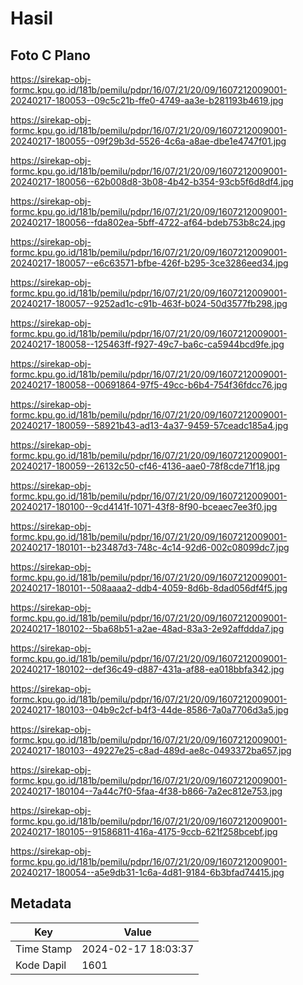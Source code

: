 # Hasil

## Foto C Plano

https://sirekap-obj-formc.kpu.go.id/181b/pemilu/pdpr/16/07/21/20/09/1607212009001-20240217-180053--09c5c21b-ffe0-4749-aa3e-b281193b4619.jpg

https://sirekap-obj-formc.kpu.go.id/181b/pemilu/pdpr/16/07/21/20/09/1607212009001-20240217-180055--09f29b3d-5526-4c6a-a8ae-dbe1e4747f01.jpg

https://sirekap-obj-formc.kpu.go.id/181b/pemilu/pdpr/16/07/21/20/09/1607212009001-20240217-180056--62b008d8-3b08-4b42-b354-93cb5f6d8df4.jpg

https://sirekap-obj-formc.kpu.go.id/181b/pemilu/pdpr/16/07/21/20/09/1607212009001-20240217-180056--fda802ea-5bff-4722-af64-bdeb753b8c24.jpg

https://sirekap-obj-formc.kpu.go.id/181b/pemilu/pdpr/16/07/21/20/09/1607212009001-20240217-180057--e6c63571-bfbe-426f-b295-3ce3286eed34.jpg

https://sirekap-obj-formc.kpu.go.id/181b/pemilu/pdpr/16/07/21/20/09/1607212009001-20240217-180057--9252ad1c-c91b-463f-b024-50d3577fb298.jpg

https://sirekap-obj-formc.kpu.go.id/181b/pemilu/pdpr/16/07/21/20/09/1607212009001-20240217-180058--125463ff-f927-49c7-ba6c-ca5944bcd9fe.jpg

https://sirekap-obj-formc.kpu.go.id/181b/pemilu/pdpr/16/07/21/20/09/1607212009001-20240217-180058--00691864-97f5-49cc-b6b4-754f36fdcc76.jpg

https://sirekap-obj-formc.kpu.go.id/181b/pemilu/pdpr/16/07/21/20/09/1607212009001-20240217-180059--58921b43-ad13-4a37-9459-57ceadc185a4.jpg

https://sirekap-obj-formc.kpu.go.id/181b/pemilu/pdpr/16/07/21/20/09/1607212009001-20240217-180059--26132c50-cf46-4136-aae0-78f8cde71f18.jpg

https://sirekap-obj-formc.kpu.go.id/181b/pemilu/pdpr/16/07/21/20/09/1607212009001-20240217-180100--9cd4141f-1071-43f8-8f90-bceaec7ee3f0.jpg

https://sirekap-obj-formc.kpu.go.id/181b/pemilu/pdpr/16/07/21/20/09/1607212009001-20240217-180101--b23487d3-748c-4c14-92d6-002c08099dc7.jpg

https://sirekap-obj-formc.kpu.go.id/181b/pemilu/pdpr/16/07/21/20/09/1607212009001-20240217-180101--508aaaa2-ddb4-4059-8d6b-8dad056df4f5.jpg

https://sirekap-obj-formc.kpu.go.id/181b/pemilu/pdpr/16/07/21/20/09/1607212009001-20240217-180102--5ba68b51-a2ae-48ad-83a3-2e92affddda7.jpg

https://sirekap-obj-formc.kpu.go.id/181b/pemilu/pdpr/16/07/21/20/09/1607212009001-20240217-180102--def36c49-d887-431a-af88-ea018bbfa342.jpg

https://sirekap-obj-formc.kpu.go.id/181b/pemilu/pdpr/16/07/21/20/09/1607212009001-20240217-180103--04b9c2cf-b4f3-44de-8586-7a0a7706d3a5.jpg

https://sirekap-obj-formc.kpu.go.id/181b/pemilu/pdpr/16/07/21/20/09/1607212009001-20240217-180103--49227e25-c8ad-489d-ae8c-0493372ba657.jpg

https://sirekap-obj-formc.kpu.go.id/181b/pemilu/pdpr/16/07/21/20/09/1607212009001-20240217-180104--7a44c7f0-5faa-4f38-b866-7a2ec812e753.jpg

https://sirekap-obj-formc.kpu.go.id/181b/pemilu/pdpr/16/07/21/20/09/1607212009001-20240217-180105--91586811-416a-4175-9ccb-621f258bcebf.jpg

https://sirekap-obj-formc.kpu.go.id/181b/pemilu/pdpr/16/07/21/20/09/1607212009001-20240217-180054--a5e9db31-1c6a-4d81-9184-6b3bfad74415.jpg


## Metadata

| Key        | Value               |
| ---------- | ------------------- |
| Time Stamp | 2024-02-17 18:03:37 |
| Kode Dapil | 1601                |



